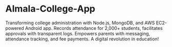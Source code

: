 # Almala-College-App
Transforming college administration with Node.js, MongoDB, and AWS EC2-powered Android app. Records attendance for 2,000+ students, facilitates approvals with transparent logs. Empowers parents with messaging, attendance tracking, and fee payments. A digital revolution in education!

